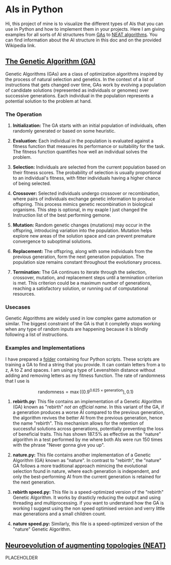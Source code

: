 # AIs in Python
Hi, this project of mine is to visualize the different types of AIs that you can use in Python and how to implement them in your projects. Here I am giving examples for all sorts of AI structures from [GAs](#The-Genetic-Algorithm-(GA)) to [NEAT algorithms](#Neuroevolution-of-augmenting-topologies-(NEAT)). You can find information about the AI structure in this doc and on the provided Wikipedia link.
## [The Genetic Algorithm (GA)](https://en.wikipedia.org/wiki/Genetic_algorithm)
Genetic Algorithms (GAs) are a class of optimization algorithms inspired by the process of natural selection and genetics. In the context of a list of instructions that gets changed over time, GAs work by evolving a population of candidate solutions (represented as individuals or genomes) over successive generations. Each individual in the population represents a potential solution to the problem at hand.

### The Operation

1. **Initialization:** The GA starts with an initial population of individuals, often randomly generated or based on some heuristic.

2. **Evaluation:** Each individual in the population is evaluated against a fitness function that measures its performance or suitability for the task. The fitness function quantifies how well an individual solves the problem.

3. **Selection:** Individuals are selected from the current population based on their fitness scores. The probability of selection is usually proportional to an individual's fitness, with fitter individuals having a higher chance of being selected.

4. **Crossover:** Selected individuals undergo crossover or recombination, where pairs of individuals exchange genetic information to produce offspring. This process mimics genetic recombination in biological organisms. This step is optional, in my exaple I just changed the Instruction list of the best performing gemone.

5. **Mutation:** Random genetic changes (mutations) may occur in the offspring, introducing variation into the population. Mutation helps explore new areas of the solution space and can prevent premature convergence to suboptimal solutions.

6. **Replacement:** The offspring, along with some individuals from the previous generation, form the next generation population. The population size remains constant throughout the evolutionary process.

7. **Termination:** The GA continues to iterate through the selection, crossover, mutation, and replacement steps until a termination criterion is met. This criterion could be a maximum number of generations, reaching a satisfactory solution, or running out of computational resources.

### Usecases

Genetic Algorithms are widely used in low complex game automation or similar. The biggest constraint of the GA is that it completly stops working when any type of random inputs are happening because it is blindly following a list of instructions.

### Examples and Implementations

I have prepared a [folder](https://www.github.com/strniko/python-ai/tree/main/GA/) containing four Python scripts. These scripts are training a GA to find a string that you provide. It can contain letters from a to z, A to Z and spaces. I am using a type of Levenshtein distance without adding and removing letters as my fitness function. The rate of randomness that I use is 

$$ \text{randomness} = \max\left(\left(0.9^{0.625 \times \text{generation}}\right), 0.1\right) $$

1. **rebirth.py:** This file contains an implementation of a Genetic Algorithm (GA) known as "rebirth" *not an official name*. In this variant of the GA, if a generation produces a worse AI compared to the previous generation, the algorithm revives the better AI from the previous generation, hence the name "rebirth". This mechanism allows for the retention of successful solutions across generations, potentially preventing the loss of beneficial traits. This has shown 187.5% as effective as the "nature" algorithm in a test performed by me where both AIs were run 150 times with the phrase "Never gonna give you up".

2. **nature.py:** This file contains another implementation of a Genetic Algorithm (GA) known as "nature". In contrast to "rebirth", the "nature" GA follows a more traditional approach mimicing the evolutional selection found in nature, where each generation is independent, and only the best-performing AI from the current generation is retained for the next generation.

3. **rebirth speed.py:** This file is a speed-optimized version of the "rebirth" Genetic Algorithm. It works by drasticly reducing the output and using threading and multiprocessing. if you want to understand how the GA is working I suggest using the non speed optimised version and verry little max generations and a small children count.

4. **nature speed.py:** Similarly, this file is a speed-optimized version of the "nature" Genetic Algorithm.

## [Neuroevolution of augmenting topologies (NEAT)](https://en.wikipedia.org/wiki/Neuroevolution_of_augmenting_topologies)
PLACEHOLDER
